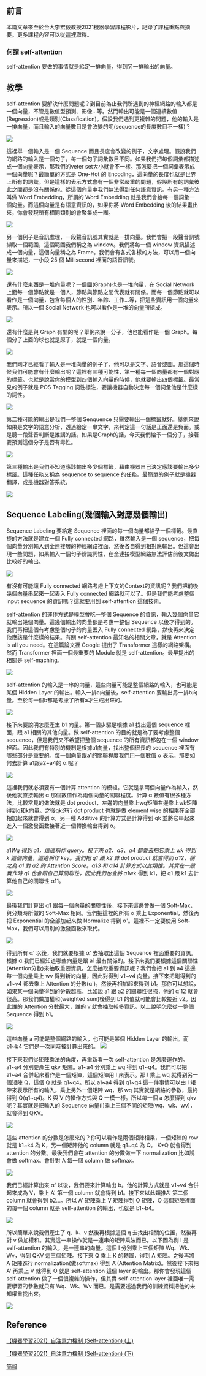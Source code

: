 ## 前言
本篇文章來至於台大李宏毅教授2021機器學習課程影片，記錄了課程重點與摘要。更多課程內容可以從[這裡](https://speech.ee.ntu.edu.tw/~hylee/ml/2021-spring.html)取得。

### 何謂 self-attention
self-attention 要做的事情就是給定一排向量，得到另一排輸出的向量。

## 教學
self-attention 要解決什麼問題呢？到目前為止我們所遇到的神經網路的輸入都是一個向量，不管是數值型預測、影像...等。然而輸出可能是一個連續數值(Regression)或是類別(Classfication)。假設我們遇到更複雜的問題，他的輸入是一排向量，而且輸入的向量數目是會改變的呢(sequence的長度數目不一樣)？

![](https://i.imgur.com/eiJmkK0.png)

這裡舉一個輸入是一個 Sequence 而且長度會改變的例子，文字處理。假設我們的網路的輸入是一個句子，每一個句子詞彙數目不同。如果我們把每個詞彙都描述成一個向量表示，那我們的veter set大小就會不一樣。那怎麼把一個詞彙表示成一個向量呢？最簡單的方式是 One-Hot 的 Encoding，這向量的長度也就是世界上所有的詞彙。但是這樣的表示方式會有一個非常嚴重的問題，假設所有的詞彙彼此之間都是沒有關係的。從這個向量中我們無法得到任何語意資訊。有另一種方法叫做 Word Embedding，所謂的 Word Embedding 就是我們會給每一個詞彙一個向量。而這個向量是有語意資訊的，如果你將 Word Embedding 後的結果畫出來，你會發現所有相同類別的會聚集成一團。 

![](https://i.imgur.com/I9TKig1.png)

另一個例子是音訊處理，一段聲音訊號其實就是一排向量。我們會把一段聲音訊號擷取一個範圍，這個範圍我們稱之為 window。我們將每一個 window 資訊描述成一個向量，這個向量稱之為 Frame。我們會有各式各樣的方法，可以用一個向量來描述，一小段 25 個 Millisecond 裡面的語音訊號。

![](https://i.imgur.com/LBBne3k.png)

還有什麼東西是一堆向量呢？一個圖(Graph)也是一堆向量，在 Social Network上面每一個節點就是一個人，節點與節點之間代表就有關係。而每一個節點就可以看作是一個向量，包含每個人的性別、年齡、工作...等，把這些資訊用一個向量來表示。所以一個 Social Network 也可以看作是一堆的向量所組成。

![](https://i.imgur.com/C82SFe5.png)

還有什麼是與 Graph 有關的呢？舉例來說一分子，他也能看作是一個 Graph。每個分子上面的球也就是原子，就是一個向量。

![](https://i.imgur.com/GgbGwJb.png)

我們剛才已經看了輸入是一堆向量的例子了，他可以是文字、語音或圖。那這個時候我們可能會有什麼輸出呢？這裡有三種可能性，第一種每一個向量都有一個對應的標籤。也就是說當你的模型到四個輸入向量的時候，他就要輸出四個標籤。最常見的例子就是 POS Tagging 詞性標注，要讓機器自動決定每一個詞彙他是什麼樣的詞性。

![](https://i.imgur.com/LDe7mjQ.png)

第二種可能的輸出是我們一整個 Senquence 只需要輸出一個標籤就好。舉例來說如果是文字的語意分析，透過給定一串文字，來判定這一句話是正面還是負面。或是聽一段聲音判斷是誰講的話。如果是Graph的話，今天我們給予一個分子，接著要預測這個分子是否有毒性。

![](https://i.imgur.com/Mr4anpp.png)

第三種輸出是我們不知道應該輸出多少個標籤，藉由機器自己決定應該要輸出多少標籤。這種任務又稱為 sequence to sequence 的任務。最簡單的例子就是機器翻譯，或是機器對答系統。

![](https://i.imgur.com/aQ8KKaC.png)

## Sequence Labeling(幾個輸入對應幾個輸出)
Sequence Labeling 要給定 Sequence 裡面的每一個向量都給予一個標籤。最直捷的方法就是建立一個 Fully connected 網路，雖然輸入是一個 sequence，把每個向量分別輸入到全連接層的神經網路裡面，然後各自得到相對應輸出。但這會出現一些問題，如果輸入一個句子辨識詞性，在全連接模型網路無法評估前後文做出比較好的輸出。

![](https://i.imgur.com/U8hViQZ.png)

有沒有可能讓 Fully connected 網路考慮上下文的Context的資訊呢？我們把前後幾個向量串起來一起丟入 Fully connected 網路就可以了。但是我們能考慮整個 input sequence 的資訊嗎？這就要用到 self-attention 這個技術。

self-attention 的運作方式是模型會吃一整個 Sequence 的資訊，輸入幾個向量它就輸出幾個向量。這幾個輸出的向量都是考慮一整個 Sequence 以後才得到的。我們再把這個有考慮整個句子的向量丟入 Fully connected 網路，然後再來決定他應該是什麼樣的結果。有關 self-attention 最知名的相關文章，就是 Attention is all you need。在這篇論文裡 Google 提出了 Transformer 這樣的網路架構。然而 Transformer 裡面一個最重要的 Module 就是 self-attention。最早提出的相關是 self-maching。

![](https://i.imgur.com/AOKB8Vx.png) 

self-attention 的輸入是一串的向量，這些向量可能是整個網路的輸入，也可能是某個 Hidden Layer 的輸出。輸入一排a向量後，self-attention 要輸出另一排b向量。至於每一個b都是考慮了所有a才生成出來的。

![](https://i.imgur.com/eHrS2zO.png)

接下來要說明怎麼產生 b1 向量。第一個步驟是根據 a1 找出這個 sequence 裡面，跟 a1 相關的其他向量。做 self-attention 的目的就是為了要考慮整個 sequence，但是我們又不希望把整個 sequence 的所有資訊都包在一個 window 裡面。因此我們有特別的機制是根據a1向量，找出整個很長的 sequence 裡面有哪些部分是重要的。每一個向量跟a1的關聯程度我們用一個數值 α 表示，那要如何去計算 a1跟a2~a4的 α 呢？

![](https://i.imgur.com/E1lYpP2.png)

這裡我們就必須要有一個計算 attention 的模組。它就是拿兩個向量作為輸入，然後他就直接輸出 α 那個數值作為兩個向量的關聯程度。計算 α 數值有很多種方法，比較常見的做法就是 dot product，左邊的向量乘上wq矩陣右邊乘上wk矩陣得到q和k向量。之後qk進行 dot product 也就是做 element wise 的相乘在全部相加起來就會得到 α。另一種 Additive 的計算方式是計算得到 qk 並將它串起來進入一個激發函數接著近一個轉換輸出得到 α。

![](https://i.imgur.com/27Y4sNx.png)

a1*Wq 得到 q1，這邊稱作 query。接下來 a2、a3、a4 都要去把它乘上 wk 得到 k 這個向量，這邊稱作 key。我們把 q1 跟 k2 算 dot product 就會得到 α12，稱之為 a1 對 a2 的 Attention Score。α13 和 α14 計算方式以此類推。其實在一般實作時 q1 也會跟自己算關聯性，因此我們也會將 a1*wk 得到 k1，把 q1 跟 k1 去計算他自己的關聯性 α11。

![](https://i.imgur.com/2HpAagk.png)

最後我們計算出 α1 跟每一個向量的關聯性後，接下來這邊會做一個 Soft-Max，與分類時所做的 Soft-Max 相同。我們把這裡的所有 α 乘上 Exponential，然後再把 Exponential 的全部加起來做 Normalize 得到 α'。這裡不一定要使用 Soft-Max，我們可以用別的激發函數來取代。

![](https://i.imgur.com/A5IOtAT.png)

得到所有 α' 以後，我們就要根據 α' 去抽取出這個 Sequence 裡面重要的資訊。根據 α 我們已經知道哪些向量是跟 a1 最有關係的。接下來我們要根據這個關聯性(Attention分數)來抽取重要資訊。怎麼抽取重要資訊呢？我們會把 a1 到 a4 這邊每一個向量乘上 wv 得到新的向量，因此對得到 v1~v4 向量。接下來把剛得到的 v1~v4 都去乘上 Attention 的分數(α')，然後再相加起來得到 b1。那你可以想說，如果某一個向量得到的分數越高，比如說 a1 跟 a2 的關聯性很強，他的 α'12 就會很高。那我們做加權和(weighted sum)後得到 b1 的值就可能會比較接近 v2。因此誰的 Attention 分數最大，誰的 v 就會抽取較多資訊。以上說明怎麼從一整個 Sequence 得到 b1。

![](https://i.imgur.com/Dehd0U8.png)

這些向量 a 可能是整個網路的輸入，也可能是某個 Hidden Layer 的輸出。而 b1~b4 它們是一次同時被計算出來的。
![](https://i.imgur.com/OYKiRYv.png)

接下來我們從矩陣乘法的角度，再重新看一次 self-attention 是怎麼運作的。a1~a4 分別要產生 qkv 矩陣。a1~a4 分別乘上 wq 得到 q1~q4。我們可以把 a1~a4 合併起來看作是一個矩陣，這個矩陣用 I 來表示。那 I 乘上 wq 就得到另一個矩陣 Q，這個 Q 就是 q1~q4。所以 a1~a4 得到 q1~q4 這一件事情可以由 I 矩陣來表示所有的輸入，乘上另外一個矩陣 wq，那 wq 其實就是網路的參數，最終得到 Q(q1~q4)。K 與 V 的操作方式與 Q 一模一樣。所以每一個 a 怎麼得到 qkv 呢？其實就是把輸入的 Sequence 向量(I)乘上三個不同的矩陣(wq、wk、wv)，就會得到 QKV。

![](https://i.imgur.com/C1R0piq.png)

這些 attention 的分數是怎麼來的？你可以看作是兩個矩陣相乘，一個矩陣的 row 就是 k1~k4 為 K，另一個矩陣他的 column 就是 q1~q4 為 Q。 K*Q 就會得到 attention 的分數。最後我們會在 attention 的分數做一下 normalization 比如說會做 softmax。會針對 A 每一個 column 做 softmax。

![](https://i.imgur.com/w08Ctmb.png)

我們已經計算出來 α' 以後，我們要來計算輸出 b。他的計算方式就是 v1~v4 合併起來成為 V，乘上 A' 第一個 column 就會得到 b1。接下來以此類推A' 第二個 column 就會得到 b2...。所以 A' 矩陣乘上 V 矩陣得到 O 矩陣，O 這個矩陣裡面的每一個 column 就是 self-attention 的輸出，也就是 b1~b4。

![](https://i.imgur.com/dnpJ9py.png)

所以簡單來說我們產生了 q、k、v 然後再根據這個 q 去找出相關的位置，然後再對 v 做加權和。其實這一串操作就是一連串的矩陣乘法而已。以下圖為例 I 是 self-attention 的輸入，是一連串的向量。這個 I 分別乘上三個矩陣 Wq、Wk、Wv，得到 QKV 這三個矩陣。接下來 Q 乘上 K 的轉置，得到 A 矩陣。之後再將 A 矩陣進行 normalization(做softmax) 得到 A'(Attention Matrix)。然後接下來把 A' 再乘上 V 就得到 O 就是 self-attention 這個 layer 的輸出。那你會發現這個 self-attention 做了一個很複雜的操作，但其實 self-attention layer 裡面唯一需要學習的參數就只有 Wq、Wk、Wv 而已。是需要透過我們的訓練資料把他的未知權重找出來。

![](https://i.imgur.com/iTXh5Zp.png)

## Reference
[【機器學習2021】自注意力機制 (Self-attention) (上)](https://www.youtube.com/watch?v=hYdO9CscNes)

[【機器學習2021】自注意力機制 (Self-attention) (下)](https://www.youtube.com/watch?v=gmsMY5kc-zw)

[簡報](https://speech.ee.ntu.edu.tw/~hylee/ml/ml2021-course-data/normalization_v4.pdf)